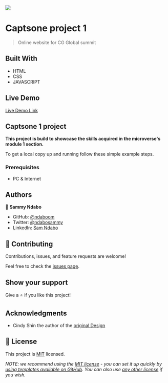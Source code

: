 ![](https://img.shields.io/badge/Microverse-blueviolet)

# Captsone project 1

> Online website for CG Global summit


## Built With

- HTML
- CSS
- JAVASCRIPT

## Live Demo

[Live Demo Link](https://ndaboom.github.io/first-capstone-project/index.html)


## Captsone 1 project

**This project is build to showcase the skills acquired in the microverse's module 1 section.**


To get a local copy up and running follow these simple example steps.

### Prerequisites
- PC & Internet

## Authors

👤 **Sammy Ndabo**

- GitHub: [@ndaboom](https://github.com/ndaboom)
- Twitter: [@ndabosammy](https://twitter.com/ndabosammy)
- LinkedIn: [Sam Ndabo](https://linkedin.com/in/sam-ndabo-b0431b17b)

## 🤝 Contributing

Contributions, issues, and feature requests are welcome!

Feel free to check the [issues page](../../issues/).

## Show your support

Give a ⭐️ if you like this project!

## Acknowledgments

- Cindy Shin the author of the [original Design](https://www.behance.net/adagio07)

## 📝 License

This project is [MIT](./LICENSE) licensed.

_NOTE: we recommend using the [MIT license](https://choosealicense.com/licenses/mit/) - you can set it up quickly by [using templates available on GitHub](https://docs.github.com/en/communities/setting-up-your-project-for-healthy-contributions/adding-a-license-to-a-repository). You can also use [any other license](https://choosealicense.com/licenses/) if you wish._
